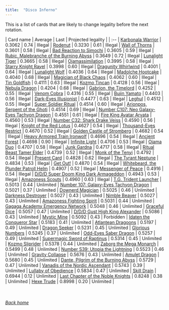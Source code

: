 ```yaml
---
title:  "Disco Inferno"
---
```


This is a list of cards that are likely to change legality before the next rotation.

| Card name | Average | Last | Projected legality |
| :-- |
[Karbonala Warrior](https://db.ygoprodeck.com/card/?search=Karbonala%20Warrior) | 0.3062 | 0.74 | Illegal |
[Rodenut](https://db.ygoprodeck.com/card/?search=Rodenut) | 0.3230 | 0.61 | Illegal |
[Wall of Thorns](https://db.ygoprodeck.com/card/?search=Wall%20of%20Thorns) | 0.3601 | 0.58 | Illegal |
[Bad Reaction to Simochi](https://db.ygoprodeck.com/card/?search=Bad%20Reaction%20to%20Simochi) | 0.3605 | 0.59 | Illegal |
[Rubic, Malebranche of the Burning Abyss](https://db.ygoprodeck.com/card/?search=Rubic,%20Malebranche%20of%20the%20Burning%20Abyss) | 0.3649 | 0.72 | Illegal |
[Lunalight Tiger](https://db.ygoprodeck.com/card/?search=Lunalight%20Tiger) | 0.3665 | 0.58 | Illegal |
[Ojamassimilation](https://db.ygoprodeck.com/card/?search=Ojamassimilation) | 0.3995 | 0.58 | Illegal |
[Starry Knight Rayel](https://db.ygoprodeck.com/card/?search=Starry%20Knight%20Rayel) | 0.3998 | 0.60 | Illegal |
[Dragunity Whirlwind](https://db.ygoprodeck.com/card/?search=Dragunity%20Whirlwind) | 0.4001 | 0.64 | Illegal |
[Lunalight Wolf](https://db.ygoprodeck.com/card/?search=Lunalight%20Wolf) | 0.4036 | 0.64 | Illegal |
[Madolche Hootcake](https://db.ygoprodeck.com/card/?search=Madolche%20Hootcake) | 0.4040 | 0.68 | Illegal |
[Magician of Black Chaos](https://db.ygoprodeck.com/card/?search=Magician%20of%20Black%20Chaos) | 0.4062 | 0.60 | Illegal |
[Tin Goldfish](https://db.ygoprodeck.com/card/?search=Tin%20Goldfish) | 0.4111 | 0.63 | Illegal |
[Kozmo Tincan](https://db.ygoprodeck.com/card/?search=Kozmo%20Tincan) | 0.4128 | 0.56 | Illegal |
[Nebula Dragon](https://db.ygoprodeck.com/card/?search=Nebula%20Dragon) | 0.4204 | 0.68 | Illegal |
[Gabrion, the Timelord](https://db.ygoprodeck.com/card/?search=Gabrion,%20the%20Timelord) | 0.4252 | 0.55 | Illegal |
[Venom Cobra](https://db.ygoprodeck.com/card/?search=Venom%20Cobra) | 0.4316 | 0.55 | Illegal |
[Bujin Yamato](https://db.ygoprodeck.com/card/?search=Bujin%20Yamato) | 0.4403 | 0.56 | Illegal |
[Dark-Eyes Illusionist](https://db.ygoprodeck.com/card/?search=Dark-Eyes%20Illusionist) | 0.4477 | 0.63 | Illegal |
[Leghul](https://db.ygoprodeck.com/card/?search=Leghul) | 0.4512 | 0.55 | Illegal |
[Super Soldier Ritual](https://db.ygoprodeck.com/card/?search=Super%20Soldier%20Ritual) | 0.4514 | 0.60 | Illegal |
[Arionpos, Serpent of the Ghoti](https://db.ygoprodeck.com/card/?search=Arionpos,%20Serpent%20of%20the%20Ghoti) | 0.4514 | 0.69 | Illegal |
[Number C107: Neo Galaxy-Eyes Tachyon Dragon](https://db.ygoprodeck.com/card/?search=Number%20C107:%20Neo%20Galaxy-Eyes%20Tachyon%20Dragon) | 0.4551 | 0.61 | Illegal |
[Fire King Avatar Arvata](https://db.ygoprodeck.com/card/?search=Fire%20King%20Avatar%20Arvata) | 0.4560 | 0.53 | Illegal |
[Number C32: Shark Drake Veiss](https://db.ygoprodeck.com/card/?search=Number%20C32:%20Shark%20Drake%20Veiss) | 0.4590 | 0.56 | Illegal |
[Knight of the Red Lotus](https://db.ygoprodeck.com/card/?search=Knight%20of%20the%20Red%20Lotus) | 0.4627 | 0.54 | Illegal |
[Thousand-Eyes Restrict](https://db.ygoprodeck.com/card/?search=Thousand-Eyes%20Restrict) | 0.4670 | 0.52 | Illegal |
[Golden Castle of Stromberg](https://db.ygoprodeck.com/card/?search=Golden%20Castle%20of%20Stromberg) | 0.4682 | 0.54 | Illegal |
[Heavy Armored Train Ironwolf](https://db.ygoprodeck.com/card/?search=Heavy%20Armored%20Train%20Ironwolf) | 0.4696 | 0.54 | Illegal |
[Ancient Forest](https://db.ygoprodeck.com/card/?search=Ancient%20Forest) | 0.4698 | 0.90 | Illegal |
[Infinite Light](https://db.ygoprodeck.com/card/?search=Infinite%20Light) | 0.4706 | 0.53 | Illegal |
[Ojama Duo](https://db.ygoprodeck.com/card/?search=Ojama%20Duo) | 0.4707 | 0.58 | Illegal |
[Junk Gardna](https://db.ygoprodeck.com/card/?search=Junk%20Gardna) | 0.4717 | 0.58 | Illegal |
[Ritual Beast Tamer Elder](https://db.ygoprodeck.com/card/?search=Ritual%20Beast%20Tamer%20Elder) | 0.4739 | 0.52 | Illegal |
[Monk of the Tenyi](https://db.ygoprodeck.com/card/?search=Monk%20of%20the%20Tenyi) | 0.4792 | 0.54 | Illegal |
[Present Card](https://db.ygoprodeck.com/card/?search=Present%20Card) | 0.4828 | 0.62 | Illegal |
[The Tyrant Neptune](https://db.ygoprodeck.com/card/?search=The%20Tyrant%20Neptune) | 0.4834 | 0.53 | Illegal |
[Get Out!](https://db.ygoprodeck.com/card/?search=Get%20Out!) | 0.4870 | 0.54 | Illegal |
[Whitebeard, the Plunder Patroll Helm](https://db.ygoprodeck.com/card/?search=Whitebeard,%20the%20Plunder%20Patroll%20Helm) | 0.4907 | 0.52 | Illegal |
[Messenger of Peace](https://db.ygoprodeck.com/card/?search=Messenger%20of%20Peace) | 0.4916 | 0.54 | Illegal |
[D/D/D Super Doom King Dark Armageddon](https://db.ygoprodeck.com/card/?search=D/D/D%20Super%20Doom%20King%20Dark%20Armageddon) | 0.4943 | 0.53 | Illegal |
[Amazoness Scouts](https://db.ygoprodeck.com/card/?search=Amazoness%20Scouts) | 0.4960 | 0.63 | Illegal |
[T.G. Trident Launcher](https://db.ygoprodeck.com/card/?search=T.G.%20Trident%20Launcher) | 0.5013 | 0.44 | Unlimited |
[Number 107: Galaxy-Eyes Tachyon Dragon](https://db.ygoprodeck.com/card/?search=Number%20107:%20Galaxy-Eyes%20Tachyon%20Dragon) | 0.5021 | 0.37 | Unlimited |
[Downerd Magician](https://db.ygoprodeck.com/card/?search=Downerd%20Magician) | 0.5025 | 0.46 | Unlimited |
[Darkness Destroyer](https://db.ygoprodeck.com/card/?search=Darkness%20Destroyer) | 0.5027 | 0.43 | Unlimited |
[Nimble Beaver](https://db.ygoprodeck.com/card/?search=Nimble%20Beaver) | 0.5027 | 0.43 | Unlimited |
[Amazoness Fighting Spirit](https://db.ygoprodeck.com/card/?search=Amazoness%20Fighting%20Spirit) | 0.5031 | 0.44 | Unlimited |
[Gagaga Academy Emergency Network](https://db.ygoprodeck.com/card/?search=Gagaga%20Academy%20Emergency%20Network) | 0.5048 | 0.46 | Unlimited |
[Graceful Dice](https://db.ygoprodeck.com/card/?search=Graceful%20Dice) | 0.5057 | 0.47 | Unlimited |
[D/D/D Gust High King Alexander](https://db.ygoprodeck.com/card/?search=D/D/D%20Gust%20High%20King%20Alexander) | 0.5086 | 0.43 | Unlimited |
[Mystic Mine](https://db.ygoprodeck.com/card/?search=Mystic%20Mine) | 0.5092 | 0.43 | Forbidden |
[Idaten the Conqueror Star](https://db.ygoprodeck.com/card/?search=Idaten%20the%20Conqueror%20Star) | 0.5183 | 0.41 | Unlimited |
[Atlantean Dragoons](https://db.ygoprodeck.com/card/?search=Atlantean%20Dragoons) | 0.5197 | 0.49 | Unlimited |
[Dragon Seeker](https://db.ygoprodeck.com/card/?search=Dragon%20Seeker) | 0.5231 | 0.45 | Unlimited |
[Glorious Numbers](https://db.ygoprodeck.com/card/?search=Glorious%20Numbers) | 0.5245 | 0.37 | Unlimited |
[Odd-Eyes Saber Dragon](https://db.ygoprodeck.com/card/?search=Odd-Eyes%20Saber%20Dragon) | 0.5257 | 0.49 | Unlimited |
[Supermagic Sword of Raptinus](https://db.ygoprodeck.com/card/?search=Supermagic%20Sword%20of%20Raptinus) | 0.5314 | 0.45 | Unlimited |
[Kozmo Sliprider](https://db.ygoprodeck.com/card/?search=Kozmo%20Sliprider) | 0.5378 | 0.44 | Unlimited |
[Zaborg the Mega Monarch](https://db.ygoprodeck.com/card/?search=Zaborg%20the%20Mega%20Monarch) | 0.5499 | 0.48 | Unlimited |
[Number S39: Utopia the Lightning](https://db.ygoprodeck.com/card/?search=Number%20S39:%20Utopia%20the%20Lightning) | 0.5523 | 0.46 | Unlimited |
[Gravity Collapse](https://db.ygoprodeck.com/card/?search=Gravity%20Collapse) | 0.5676 | 0.43 | Unlimited |
[Amulet Dragon](https://db.ygoprodeck.com/card/?search=Amulet%20Dragon) | 0.5680 | 0.45 | Unlimited |
[Dante, Pilgrim of the Burning Abyss](https://db.ygoprodeck.com/card/?search=Dante,%20Pilgrim%20of%20the%20Burning%20Abyss) | 0.5729 | 0.47 | Unlimited |
[Vanadis of the Nordic Ascendant](https://db.ygoprodeck.com/card/?search=Vanadis%20of%20the%20Nordic%20Ascendant) | 0.5743 | 0.39 | Unlimited |
[Lullaby of Obedience](https://db.ygoprodeck.com/card/?search=Lullaby%20of%20Obedience) | 0.5834 | 0.47 | Unlimited |
[Skill Drain](https://db.ygoprodeck.com/card/?search=Skill%20Drain) | 0.6944 | 0.12 | Unlimited |
[Last Chapter of the Noble Knights](https://db.ygoprodeck.com/card/?search=Last%20Chapter%20of%20the%20Noble%20Knights) | 0.8248 | 0.38 | Unlimited |
[Hexe Trude](https://db.ygoprodeck.com/card/?search=Hexe%20Trude) | 0.8998 | 0.20 | Unlimited |

<br>

###### [Back home](index)